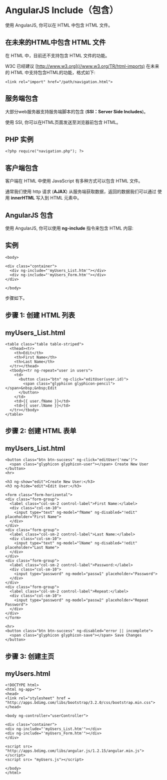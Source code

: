 
# AngularJS Include（包含）



使用 AngularJS, 你可以在 HTML 中包含 HTML 文件。



## 在未来的HTML中包含 HTML 文件

在 HTML 中，目前还不支持包含 HTML 文件的功能。

W3C 已经建议 [http://www.w3.org](//www.w3.org/TR/html-imports) 在未来的 HTML 中支持包含HTML的功能，格式如下:

```
<link rel="import" href="/path/navigation.html">
```



## 服务端包含

大部分web服务器支持服务端脚本的包含 (**SSI：Server Side Includes**)。

使用 SSI, 你可以在HTML页面发送至浏览器前包含 HTML。

## PHP 实例

```
<?php require("navigation.php"); ?>
```



## 客户端包含

客户端在 HTML 中使用 JavaScript 有多种方式可以包含 HTML 文件。

通常我们使用 http 请求 (**AJAX**) 从服务端获取数据，返回的数据我们可以通过 使用 **innerHTML** 写入到 HTML 元素中。



## AngularJS 包含

使用 AngularJS, 你可以使用 **ng-include** 指令来包含 HTML 内容:

## 实例

```
<body>  

<div class="container">  
  <div ng-include="'myUsers_List.htm'"></div>  
  <div ng-include="'myUsers_Form.htm'"></div>  
</div>  

</body>
```



步骤如下。  



## 步骤 1: 创建 HTML 列表

## myUsers_List.html

```
<table class="table table-striped">  
  <thead><tr>  
    <th>Edit</th>  
    <th>First Name</th>  
    <th>Last Name</th>  
  </tr></thead>  
  <tbody><tr ng-repeat="user in users">  
    <td>  
      <button class="btn" ng-click="editUser(user.id)">  
        <span class="glyphicon glyphicon-pencil"></span>&nbsp;&nbsp;Edit  
      </button>  
    </td>  
    <td>{{ user.fName }}</td>  
    <td>{{ user.lName }}</td>  
  </tr></tbody>  
</table>
```

  



## 步骤 2: 创建 HTML 表单

## myUsers_List.html

```
<button class="btn btn-success" ng-click="editUser('new')">  
  <span class="glyphicon glyphicon-user"></span> Create New User  
</button>  
<hr>  

<h3 ng-show="edit">Create New User:</h3>  
<h3 ng-hide="edit">Edit User:</h3>  

<form class="form-horizontal">  
<div class="form-group">  
  <label class="col-sm-2 control-label">First Name:</label>  
  <div class="col-sm-10">  
    <input type="text" ng-model="fName" ng-disabled="!edit" placeholder="First Name">  
  </div>  
</div>  
<div class="form-group">  
  <label class="col-sm-2 control-label">Last Name:</label>  
  <div class="col-sm-10">  
    <input type="text" ng-model="lName" ng-disabled="!edit" placeholder="Last Name">  
  </div>  
</div>  
<div class="form-group">  
  <label class="col-sm-2 control-label">Password:</label>  
  <div class="col-sm-10">  
    <input type="password" ng-model="passw1" placeholder="Password">  
  </div>  
</div>  
<div class="form-group">  
  <label class="col-sm-2 control-label">Repeat:</label>  
  <div class="col-sm-10">  
    <input type="password" ng-model="passw2" placeholder="Repeat Password">  
  </div>  
</div>  
</form>  

<hr>  
<button class="btn btn-success" ng-disabled="error || incomplete">  
  <span class="glyphicon glyphicon-save"></span> Save Changes  
</button>
```

  



## 步骤 3: 创建主页

## myUsers.html

```
<!DOCTYPE html>  
<html ng-app="">  
<head>  
<link rel="stylesheet" href = "http://apps.bdimg.com/libs/bootstrap/3.2.0/css/bootstrap.min.css">  
</head>  

<body ng-controller="userController">  

<div class="container">  
<div ng-include="'myUsers_List.htm'"></div>  
<div ng-include="'myUsers_Form.htm'"></div>  
</div>  

<script src= "http://apps.bdimg.com/libs/angular.js/1.2.15/angular.min.js"></script>  
<script src= "myUsers.js"></script>  

</body>  
</html>
```



